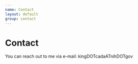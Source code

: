 ```yaml
---
name: Contact
layout: default
group: contact
---
```


<h1 class="page-header text-center"> Contact </h1>

You can reach out to me via e-mail: kingDOTcadaATnihDOTgov
